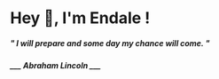 <h1 title="head"> Hey 👋, I'm Endale !</h1>

**<h5><i>" I will prepare and some day my chance will come. "</i></h5>**

*<b>___ Abraham Lincoln ___</b>*
